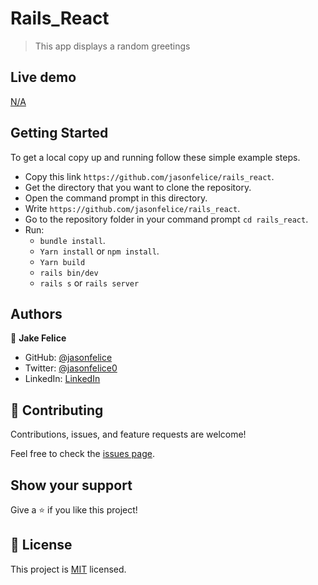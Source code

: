 # Rails_React
> This app displays a random greetings

## Live demo
[N/A](#)

## Getting Started
To get a local copy up and running follow these simple example steps.

- Copy this link `https://github.com/jasonfelice/rails_react`.
- Get the directory that you want to clone the repository.
- Open the command prompt in this directory.
- Write `https://github.com/jasonfelice/rails_react`.
- Go to the repository folder in your command prompt `cd rails_react`.
- Run:
  - `bundle install`.
  - `Yarn install` or `npm install`.
  - `Yarn build`
  - `rails bin/dev`
  - `rails s` or `rails server`

## Authors

👤 **Jake Felice**

- GitHub: [@jasonfelice](https://github.com/jasonfelice)
- Twitter: [@jasonfelice0](https://twitter.com/jasonfelice0)
- LinkedIn: [LinkedIn](https://www.linkedin.com/in/jake-felice)

## 🤝 Contributing

Contributions, issues, and feature requests are welcome!

Feel free to check the [issues page](../../issues/).

## Show your support

Give a ⭐️ if you like this project!

## 📝 License

This project is [MIT](./MIT.md) licensed.
